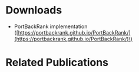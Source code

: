 # Downloads

- PortBackRank implementation 
\([https://portbackrank.github.io/PortBackRank/](https://portbackrank.github.io/PortBackRank/)\)


# Related Publications
